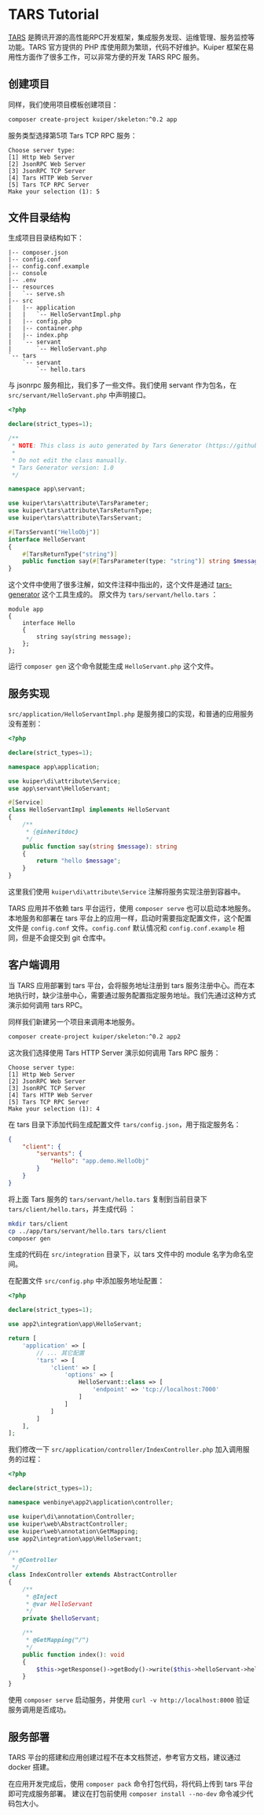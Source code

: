 # TARS Tutorial

[TARS](https://github.com/TarsCloud/Tars/blob/master/README.zh.md) 是腾讯开源的高性能RPC开发框架，集成服务发现、运维管理、服务监控等功能。TARS 官方提供的 PHP 库使用颇为繁琐，代码不好维护。Kuiper 框架在易用性方面作了很多工作，可以非常方便的开发 TARS RPC 服务。

## 创建项目

同样，我们使用项目模板创建项目：

```bash
composer create-project kuiper/skeleton:^0.2 app
```

服务类型选择第5项 Tars TCP RPC 服务：

```
Choose server type: 
[1] Http Web Server
[2] JsonRPC Web Server
[3] JsonRPC TCP Server
[4] Tars HTTP Web Server
[5] Tars TCP RPC Server
Make your selection (1): 5
```

## 文件目录结构

生成项目目录结构如下：

```
|-- composer.json
|-- config.conf
|-- config.conf.example
|-- console
|-- .env
|-- resources
|   `-- serve.sh
|-- src
|   |-- application
|   |   `-- HelloServantImpl.php
|   |-- config.php
|   |-- container.php
|   |-- index.php
|   `-- servant
|       `-- HelloServant.php
`-- tars
    `-- servant
        `-- hello.tars
```

与 jsonrpc 服务相比，我们多了一些文件。我们使用 servant 作为包名，在 `src/servant/HelloServant.php` 中声明接口。

```php
<?php

declare(strict_types=1);

/**
 * NOTE: This class is auto generated by Tars Generator (https://github.com/wenbinye/tars-generator).
 *
 * Do not edit the class manually.
 * Tars Generator version: 1.0
 */

namespace app\servant;

use kuiper\tars\attribute\TarsParameter;
use kuiper\tars\attribute\TarsReturnType;
use kuiper\tars\attribute\TarsServant;

#[TarsServant("HelloObj")]
interface HelloServant
{
    #[TarsReturnType("string")]
    public function say(#[TarsParameter(type: "string")] string $message): string;
}
```

这个文件中使用了很多注解，如文件注释中指出的，这个文件是通过 [tars-generator](https://github.com/wenbinye/tars-generator) 这个工具生成的。
原文件为 `tars/servant/hello.tars` ：

```
module app
{
    interface Hello
    {
        string say(string message);
    };
};
```

运行 `composer gen` 这个命令就能生成 `HelloServant.php` 这个文件。

## 服务实现

`src/application/HelloServantImpl.php` 是服务接口的实现，和普通的应用服务没有差别：

```php
<?php

declare(strict_types=1);

namespace app\application;

use kuiper\di\attribute\Service;
use app\servant\HelloServant;

#[Service]
class HelloServantImpl implements HelloServant
{
    /**
     * {@inheritdoc}
     */
    public function say(string $message): string
    {
        return "hello $message";
    }
}
```

这里我们使用 `kuiper\di\attribute\Service` 注解将服务实现注册到容器中。

TARS 应用并不依赖 tars 平台运行，使用 `composer serve` 也可以启动本地服务。本地服务和部署在 tars 平台上的应用一样，启动时需要指定配置文件，这个配置文件是 `config.conf` 文件。`config.conf` 默认情况和 `config.conf.example` 相同，但是不会提交到 git 仓库中。

## 客户端调用

当 TARS 应用部署到 tars 平台，会将服务地址注册到 tars 服务注册中心。而在本地执行时，缺少注册中心，需要通过服务配置指定服务地址。我们先通过这种方式演示如何调用 tars RPC。

同样我们新建另一个项目来调用本地服务。


```bash
composer create-project kuiper/skeleton:^0.2 app2
```

这次我们选择使用 Tars HTTP Server 演示如何调用 Tars RPC 服务：

```
Choose server type: 
[1] Http Web Server
[2] JsonRPC Web Server
[3] JsonRPC TCP Server
[4] Tars HTTP Web Server
[5] Tars TCP RPC Server
Make your selection (1): 4
```

在 tars 目录下添加代码生成配置文件 `tars/config.json`，用于指定服务名：

```json
{
    "client": {
        "servants": {
            "Hello": "app.demo.HelloObj"
        }
    }
}
```

将上面 Tars 服务的  `tars/servant/hello.tars` 复制到当前目录下 `tars/client/hello.tars`，并生成代码 ：

```bash
mkdir tars/client
cp ../app/tars/servant/hello.tars tars/client
composer gen
```

生成的代码在 `src/integration` 目录下，以 tars 文件中的 module 名字为命名空间。

在配置文件 `src/config.php` 中添加服务地址配置：

```php
<?php

declare(strict_types=1);

use app2\integration\app\HelloServant;

return [
    'application' => [
        // ... 其它配置
        'tars' => [
            'client' => [
                'options' => [
                    HelloServant::class => [
                        'endpoint' => 'tcp://localhost:7000'
                    ]
                ]
            ]
        ]
    ],
];
```

我们修改一下 `src/application/controller/IndexController.php` 加入调用服务的过程：

```php
<?php

declare(strict_types=1);

namespace wenbinye\app2\application\controller;

use kuiper\di\annotation\Controller;
use kuiper\web\AbstractController;
use kuiper\web\annotation\GetMapping;
use app2\integration\app\HelloServant;

/**
 * @Controller
 */
class IndexController extends AbstractController
{
    /**
     * @Inject
     * @var HelloServant
     */
    private $helloServant;

    /**
     * @GetMapping("/")
     */
    public function index(): void
    {
        $this->getResponse()->getBody()->write($this->helloServant->hello("kuiper"));
    }
}
```

使用 `composer serve` 启动服务，并使用 `curl -v http://localhost:8000` 验证服务调用是否成功。

## 服务部署

TARS 平台的搭建和应用创建过程不在本文档赘述，参考官方文档，建议通过 docker 搭建。

在应用开发完成后，使用 `composer pack` 命令打包代码，将代码上传到 tars 平台即可完成服务部署。
建议在打包前使用 `composer install --no-dev` 命令减少代码包大小。
